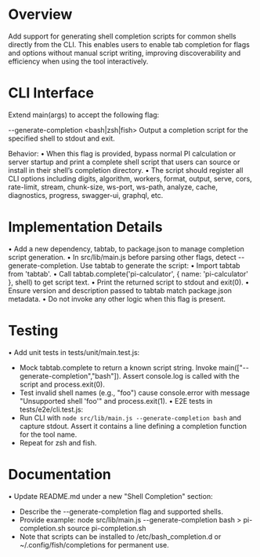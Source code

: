 # Overview

Add support for generating shell completion scripts for common shells directly from the CLI. This enables users to enable tab completion for flags and options without manual script writing, improving discoverability and efficiency when using the tool interactively.

# CLI Interface

Extend main(args) to accept the following flag:

--generate-completion <bash|zsh|fish>    Output a completion script for the specified shell to stdout and exit.

Behavior:
• When this flag is provided, bypass normal PI calculation or server startup and print a complete shell script that users can source or install in their shell’s completion directory.
• The script should register all CLI options including digits, algorithm, workers, format, output, serve, cors, rate-limit, stream, chunk-size, ws-port, ws-path, analyze, cache, diagnostics, progress, swagger-ui, graphql, etc.

# Implementation Details

• Add a new dependency, tabtab, to package.json to manage completion script generation.
• In src/lib/main.js before parsing other flags, detect --generate-completion. Use tabtab to generate the script:
  • Import tabtab from 'tabtab'.
  • Call tabtab.complete('pi-calculator', { name: 'pi-calculator' }, shell) to get script text.
  • Print the returned script to stdout and exit(0).
• Ensure version and description passed to tabtab match package.json metadata.
• Do not invoke any other logic when this flag is present.

# Testing

• Add unit tests in tests/unit/main.test.js:
  - Mock tabtab.complete to return a known script string. Invoke main(["--generate-completion","bash"]). Assert console.log is called with the script and process.exit(0).
  - Test invalid shell names (e.g., "foo") cause console.error with message "Unsupported shell 'foo'" and process.exit(1).
• E2E tests in tests/e2e/cli.test.js:
  - Run CLI with `node src/lib/main.js --generate-completion bash` and capture stdout. Assert it contains a line defining a completion function for the tool name.
  - Repeat for zsh and fish.

# Documentation

• Update README.md under a new "Shell Completion" section:
  - Describe the --generate-completion flag and supported shells.
  - Provide example:
        node src/lib/main.js --generate-completion bash > pi-completion.sh
        source pi-completion.sh
  - Note that scripts can be installed to /etc/bash_completion.d or ~/.config/fish/completions for permanent use.